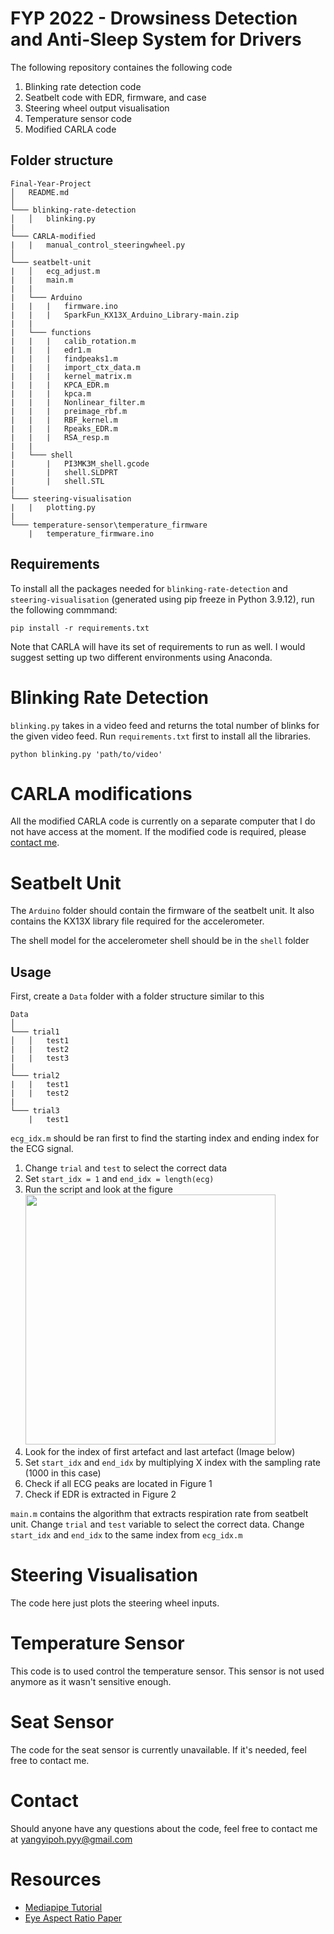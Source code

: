 # FYP 2022 - Drowsiness Detection and Anti-Sleep System for Drivers

The following repository containes the following code
1. Blinking rate detection code
2. Seatbelt code with EDR, firmware, and case
3. Steering wheel output visualisation
4. Temperature sensor code
5. Modified CARLA code

## Folder structure
```
Final-Year-Project
│   README.md    
│
└─── blinking-rate-detection
│   │   blinking.py
|
└─── CARLA-modified
|   |   manual_control_steeringwheel.py
│   
└─── seatbelt-unit
|   │   ecg_adjust.m
|   |   main.m
|   |
|   └─── Arduino
|   |   |   firmware.ino
|   |   |   SparkFun_KX13X_Arduino_Library-main.zip
|   |
|   └─── functions
|   |   |   calib_rotation.m
|   |   |   edr1.m
|   |   |   findpeaks1.m
|   |   |   import_ctx_data.m
|   |   |   kernel_matrix.m
|   |   |   KPCA_EDR.m
|   |   |   kpca.m
|   |   |   Nonlinear_filter.m
|   |   |   preimage_rbf.m
|   |   |   RBF_kernel.m
|   |   |   Rpeaks_EDR.m
|   |   |   RSA_resp.m
|   |
|   └─── shell
|       |   PI3MK3M_shell.gcode
|       |   shell.SLDPRT
|       |   shell.STL
|
└─── steering-visualisation
|   |   plotting.py
|
└─── temperature-sensor\temperature_firmware
    |   temperature_firmware.ino
```

## Requirements
To install all the packages needed for ```blinking-rate-detection``` and ```steering-visualisation``` (generated using pip freeze in Python 3.9.12), run the following commmand:
```
pip install -r requirements.txt
```
Note that CARLA will have its set of requirements to run as well. I would suggest setting up two different environments using Anaconda.

# Blinking Rate Detection
```blinking.py``` takes in a video feed and returns the total number of blinks for the given video feed. Run ```requirements.txt``` first to install all the libraries. 
```
python blinking.py 'path/to/video'
```

# CARLA modifications
All the modified CARLA code is currently on a separate computer that I do not have access at the moment. If the modified code is required, please [contact me](#contact).

# Seatbelt Unit
The ```Arduino``` folder should contain the firmware of the seatbelt unit. It also contains the KX13X library file required for the accelerometer.

The shell model for the accelerometer shell should be in the ```shell``` folder

## Usage 
First, create a ```Data``` folder with a folder structure similar to this
```
Data   
│
└─── trial1
│   │   test1
|   |   test2
|   |   test3
|
└─── trial2
|   |   test1
|   |   test2
|
└─── trial3
    |   test1
```
```ecg_idx.m``` should be ran first to find the starting index and ending index for the ECG signal.
1. Change ```trial``` and ```test``` to select the correct data
1. Set ```start_idx = 1``` and ```end_idx = length(ecg)```
2. Run the script and look at the figure <img src='image/img1.png' style="width:400px;">
3. Look for the index of first artefact and last artefact (Image below)
4. Set ```start_idx``` and ```end_idx``` by multiplying X index with the sampling rate (1000 in this case)
5. Check if all ECG peaks are located in Figure 1
6. Check if EDR is extracted in Figure 2

```main.m``` contains the algorithm that extracts respiration rate from seatbelt unit. Change ```trial``` and ```test``` variable to select the correct data. Change ```start_idx``` and ```end_idx``` to the same index from ```ecg_idx.m```

# Steering Visualisation
The code here just plots the steering wheel inputs.

# Temperature Sensor
This code is to used control the temperature sensor. This sensor is not used anymore as it wasn't sensitive enough.

# Seat Sensor
The code for the seat sensor is currently unavailable. If it's needed, feel free to contact me.

# Contact
Should anyone have any questions about the code, feel free to contact me at yangyipoh.pyy@gmail.com

# Resources
- [Mediapipe Tutorial](https://google.github.io/mediapipe/solutions/face_mesh)
- [Eye Aspect Ratio Paper](https://www.ncbi.nlm.nih.gov/pmc/articles/PMC9044337/)